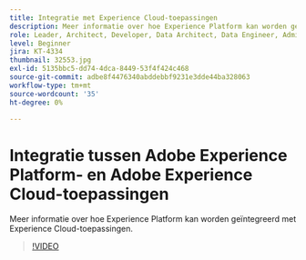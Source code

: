 ```yaml
---
title: Integratie met Experience Cloud-toepassingen
description: Meer informatie over hoe Experience Platform kan worden geïntegreerd met Experience Cloud-toepassingen.
role: Leader, Architect, Developer, Data Architect, Data Engineer, Admin, User
level: Beginner
jira: KT-4334
thumbnail: 32553.jpg
exl-id: 5135bbc5-dd74-4dca-8449-53f4f424c468
source-git-commit: adbe8f4476340abddebbf9231e3dde44ba328063
workflow-type: tm+mt
source-wordcount: '35'
ht-degree: 0%

---
```


# Integratie tussen Adobe Experience Platform- en Adobe Experience Cloud-toepassingen

Meer informatie over hoe Experience Platform kan worden geïntegreerd met Experience Cloud-toepassingen.

>[!VIDEO](https://video.tv.adobe.com/v/32553?quality=12&learn=on)


